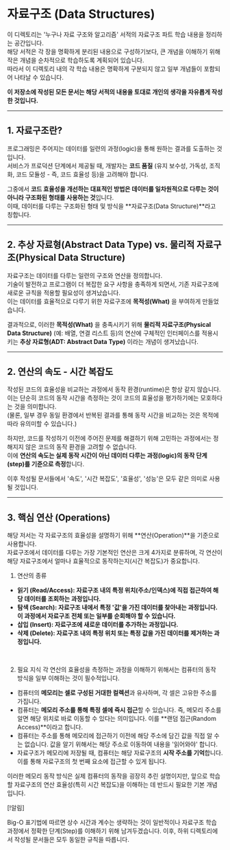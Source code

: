 # 자료구조 (Data Structures)

이 디렉토리는 '누구나 자료 구조와 알고리즘' 서적의 자료구조 파트 학습 내용을 정리하는 공간입니다.<br>
해당 서적은 각 장을 명확하게 분리된 내용으로 구성하기보다, 큰 개념을 이해하기 위해 작은 개념을 순차적으로 학습하도록 계획되어 있습니다.<br>
따라서 이 디렉토리 내의 각 학습 내용은 명확하게 구분되지 않고 일부 개념들이 포함되어 나타날 수 있습니다.<br>

**이 저장소에 작성된 모든 문서는 해당 서적의 내용을 토대로 개인의 생각을 자유롭게 작성한 것입니다.**

---

## 1. 자료구조란?

프로그래밍은 주어지는 데이터를 일련의 과정(logic)을 통해 원하는 결과를 도출하는 것입니다.<br>
서비스가 프로덕션 단계에서 제공될 때, 개발자는 **코드 품질** (유지 보수성, 가독성, 조직화, 코드 모듈성 - 즉, 코드 효율성 등)을 고려해야 합니다.

그중에서 **코드 효율성을 개선하는 대표적인 방법은 데이터를 일차원적으로 다루는 것이 아니라 구조화된 형태를 사용하는 것**입니다.<br>
이때, 데이터를 다루는 구조화된 형태 및 방식을 **자료구조(Data Structure)**라고 칭합니다.

---

## 2. 추상 자료형(Abstract Data Type) vs. 물리적 자료구조(Physical Data Structure)

자료구조는 데이터를 다루는 일련의 구조와 연산을 정의합니다.<br>
기술이 발전하고 프로그램이 더 복잡한 요구 사항을 충족하게 되면서, 기존 자료구조에 새로운 규칙을 적용할 필요성이 생겨났습니다.<br>
이는 데이터를 효율적으로 다루기 위한 자료구조에 **목적성(What)** 을 부여하게 만들었습니다.

결과적으로, 이러한 **목적성(What)** 을 충족시키기 위해 **물리적 자료구조(Physical Data Structure)** (예: 배열, 연결 리스트 등)의 연산에 구체적인 인터페이스를 적용시키는 **추상 자료형(ADT: Abstract Data Type)** 이라는 개념이 생겨났습니다.

---

## 2. 연산의 속도 - 시간 복잡도

작성된 코드의 효율성을 비교하는 과정에서 동작 환경(runtime)은 항상 같지 않습니다.<br>
이는 단순히 코드의 동작 시간을 측정하는 것이 코드의 효율성을 평가하기에는 모호하다는 것을 의미합니다.<br>
(물론, 일부 경우 동일 환경에서 반복된 결과를 통해 동작 시간을 비교하는 것은 목적에 따라 유의미할 수 있습니다.)

하지만, 코드를 작성하기 이전에 주어진 문제를 해결하기 위해 고민하는 과정에서는 정해지지 않은 코드의 동작 환경을 고려할 수 없습니다.<br>
이에 **연산의 속도는 실제 동작 시간이 아닌 데이터 다루는 과정(logic)의 동작 단계(step)를 기준으로 측정**합니다.

이후 작성될 문서들에서 '속도', '시간 복잡도', '효율성', '성능'은 모두 같은 의미로 사용될 것입니다.

---

## 3. 핵심 연산 (Operations)

해당 저서는 각 자료구조의 효율성을 설명하기 위해 **연산(Operation)**을 기준으로 사용합니다.<br>
자료구조에서 데이터를 다루는 가장 기본적인 연산은 크게 4가지로 분류하며, 각 연산이 해당 자료구조에서 얼마나 효율적으로 동작하는지(시간 복잡도)가 중요합니다.

1. 연산의 종류
- **읽기 (Read/Access): 자료구조 내의 **특정 위치(주소/인덱스)에 직접 접근하여** 해당 데이터를 조회하는 과정입니다.**
- **탐색 (Search): 자료구조 내에서 **특정 '값'을 가진 데이터를 찾아내는 과정**입니다. 이 과정에서 자료구조 전체 또는 일부를 순회해야 할 수 있습니다.**
- **삽입 (Insert): 자료구조에 새로운 데이터를 추가하는 과정입니다.**
- **삭제 (Delete): 자료구조 내의 특정 위치 또는 특정 값을 가진 데이터를 제거하는 과정입니다.**
<br>

2. 필요 지식
각 연산의 효율성을 측정하는 과정을 이해하기 위해서는 컴퓨터의 동작 방식을 일부 이해하는 것이 필수적입니다.
- 컴퓨터의 **메모리는 셀로 구성된 거대한 컬렉션**과 유사하며, 각 셀은 고유한 주소를 가집니다.
- 컴퓨터는 **메모리 주소를 통해 특정 셀에 즉시 접근**할 수 있습니다. 즉, 메모리 주소를 알면 해당 위치로 바로 이동할 수 있다는 의미입니다. 이를 **랜덤 접근(Random Access)**이라고 합니다.
- 컴퓨터는 주소를 통해 메모리에 접근하기 이전에 해당 주소에 담긴 값을 직접 알 수는 없습니다. 값을 알기 위해서는 해당 주소로 이동하여 내용을 '읽어와야' 합니다.
- 자료구조가 메모리에 저장될 때, 컴퓨터는 해당 자료구조의 **시작 주소를 기억**합니다. 이를 통해 자료구조의 첫 번째 요소에 접근할 수 있게 됩니다.<br>

이러한 메모리 동작 방식은 실제 컴퓨터의 동작을 굉장히 추린 설명이지만, 앞으로 학습할 자료구조의 연산 효율성(특히 시간 복잡도)을 이해하는 데 반드시 필요한 기본 개념입니다.

[!알림]

Big-O 표기법에 따르면 상수 시간과 계수는 생략하는 것이 일반적이나 자료구조 학습 과정에서 정확한 단계(Step)를 이해하기 위해 남겨두겠습니다.
이후, 하위 디렉토리에서 작성될 문서들은 모두 동일한 규칙을 따릅니다.